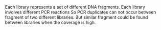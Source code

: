 Each library represents a set of different DNA fragments.
Each library involves different PCR reactions
So PCR duplicates can not occur between fragment of two different libraries.
But similar fragment could be found between libraries when the coverage is high.
